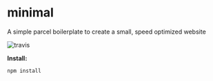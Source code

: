 # minimal

A simple parcel boilerplate to create a small, speed optimized website

![travis](https://travis-ci.org/joxx/minimal.svg?branch=master)

**Install:**

```bash
npm install
```